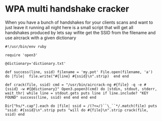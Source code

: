 # WPA multi handshake cracker

When you have a bunch of handshakes for your clients scans and want to just leave it running all night here is a small script that will get all handshakes produced by lets say wifite get the SSID from the filename and use aircrack with a given dictionary

`#!/usr/bin/env ruby`

`require 'open3'`

`@dictionary='dictionary.txt'`

`def success(line, ssid)
  filename = 'my.pot'
  File.open(filename, 'a') do |file| 
    file.write("#{line} #{ssid}\n".strip) 
  end
end`

`def crack(file, ssid)
  cmd = "/usr/bin/aircrack-ng #{file} -q -e #{ssid} -w #{@dictionary}"
  Open3.popen3(cmd) do |stdin, stdout, stderr, wait_thr|
    while line = stdout.gets
      puts line
      if line.include? "KEY FOUND"
              success(line, ssid)
      end
    end
  end
end`

`Dir["hs/*.cap"].each do |file|
        ssid = /(?<=/)``\_``*/.match(file)
        puts "ssid: #{ssid}\n".strip
        puts "will do #{file}\n".strip
        crack(file, ssid)
end`

